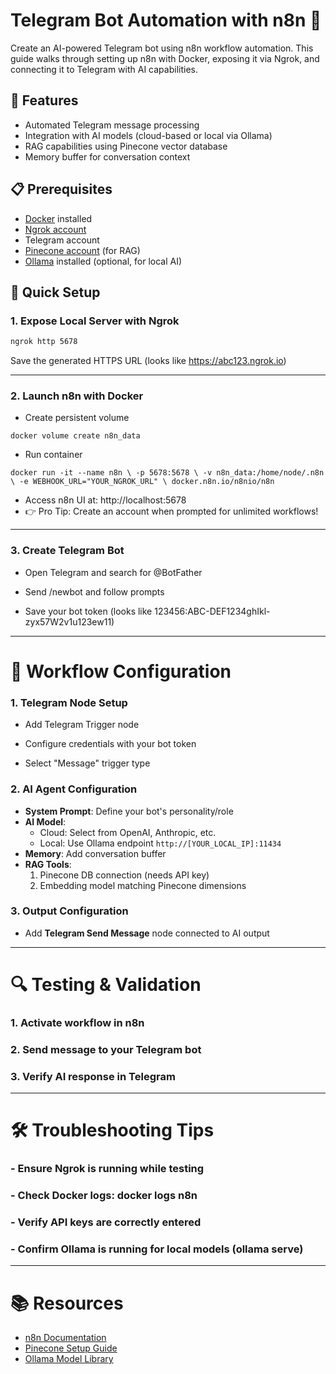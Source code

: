 # Telegram Bot Automation with n8n 🤖

Create an AI-powered Telegram bot using n8n workflow automation. This guide walks through setting up n8n with Docker, exposing it via Ngrok, and connecting it to Telegram with AI capabilities.

## 🌟 Features
- Automated Telegram message processing
- Integration with AI models (cloud-based or local via Ollama)
- RAG capabilities using Pinecone vector database
- Memory buffer for conversation context

## 📋 Prerequisites
- [Docker](https://www.docker.com/) installed
- [Ngrok account](https://ngrok.com/)
- Telegram account
- [Pinecone account](https://www.pinecone.io/) (for RAG)
- [Ollama](https://ollama.ai/) installed (optional, for local AI)

## 🚀 Quick Setup

### 1. Expose Local Server with Ngrok
```bash
ngrok http 5678
```
Save the generated HTTPS URL (looks like https://abc123.ngrok.io)

---

### 2. Launch n8n with Docker
- Create persistent volume
```
docker volume create n8n_data
```
- Run container
```
docker run -it --name n8n \ -p 5678:5678 \ -v n8n_data:/home/node/.n8n \ -e WEBHOOK_URL="YOUR_NGROK_URL" \ docker.n8n.io/n8nio/n8n
```
- Access n8n UI at: http://localhost:5678
- 👉 Pro Tip: Create an account when prompted for unlimited workflows!
---
### 3. Create Telegram Bot
- Open Telegram and search for @BotFather

- Send /newbot and follow prompts

- Save your bot token (looks like 123456:ABC-DEF1234ghIkl-zyx57W2v1u123ew11)

---
# 🤖 Workflow Configuration
### 1. Telegram Node Setup 
- Add Telegram Trigger node

- Configure credentials with your bot token

- Select "Message" trigger type
### 2. AI Agent Configuration
- **System Prompt**: Define your bot's personality/role
- **AI Model**:
  - Cloud: Select from OpenAI, Anthropic, etc.
  - Local: Use Ollama endpoint `http://[YOUR_LOCAL_IP]:11434`
- **Memory**: Add conversation buffer
- **RAG Tools**:
  1. Pinecone DB connection (needs API key)
  2. Embedding model matching Pinecone dimensions
### 3. Output Configuration
- Add **Telegram Send Message** node connected to AI output
--- 
# 🔍 Testing & Validation
### 1. Activate workflow in n8n
### 2. Send message to your Telegram bot
### 3. Verify AI response in Telegram
--- 
# 🛠️ Troubleshooting Tips
### - Ensure Ngrok is running while testing

### - Check Docker logs: docker logs n8n

### - Verify API keys are correctly entered

### - Confirm Ollama is running for local models (ollama serve)
---
# 📚 Resources
- [n8n Documentation](https://docs.n8n.io/)
- [Pinecone Setup Guide](https://docs.pinecone.io/docs/quickstart)
- [Ollama Model Library](https://ollama.ai/library)